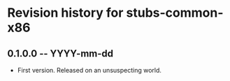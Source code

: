 # Revision history for stubs-common-x86

## 0.1.0.0 -- YYYY-mm-dd

* First version. Released on an unsuspecting world.
